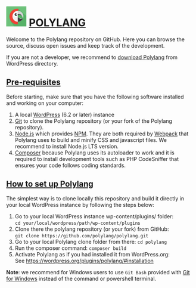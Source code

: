 # ![Polylang](.github/assets/polylang-logo.svg) [POLYLANG](https://wordpress.org/plugins/polylang/)

Welcome to the Polylang repository on GitHub. Here you can browse the source, discuss open issues and keep track of the development.

If you are not a developer, we recommend to [download Polylang](https://wordpress.org/plugins/polylang/) from WordPress directory.

## [Pre-requisites](#pre-requisites)

Before starting, make sure that you have the following software installed and working on your computer:

1. A local [WordPress](https://wordpress.org/support/article/how-to-install-wordpress/) (6.2 or later) instance
2. [Git](https://git-scm.com/book/en/v2/Getting-Started-Installing-Git) to clone the Polylang repository (or your fork of the Polylang repository).
3. [Node.js](https://nodejs.org/en/download/) which provides [NPM](https://docs.npmjs.com/). They are both required by [Webpack](https://webpack.js.org/guides/getting-started/) that Polylang uses to build and minify CSS and javascript files. We recommend to install Node.js LTS version.
4. [Composer](https://getcomposer.org/doc/00-intro.md) because Polylang uses its autoloader to work and it is required to install development tools such as PHP CodeSniffer that ensures your code follows coding standards.

## [How to set up Polylang](#how-to-setup-polylang)

The simplest way is to clone locally this repository and build it directly in your local WordPress instance by following the steps below:

1. Go to your local WordPress instance wp-content/plugins/ folder:<br/>
`cd your/local/wordpress/path/wp-content/plugins`
2. Clone there the polylang repository (or your fork) from GitHub:<br/>
`git clone https://github.com/polylang/polylang.git`
3. Go to your local Polylang clone folder from there: `cd polylang`
4. Run the composer command: `composer build`
5. Activate Polylang as if you had installed it from WordPress.org:<br/>
See <https://wordpress.org/plugins/polylang/#installation>

**Note**: we recommend for Windows users to use `Git Bash` provided with [Git for Windows](https://git-scm.com/download/win) instead of the command or powershell terminal.
